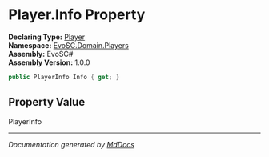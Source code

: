 ﻿<!--  
  <auto-generated>   
    The contents of this file were generated by a tool.  
    Changes to this file may be list if the file is regenerated  
  </auto-generated>   
-->

# Player.Info Property

**Declaring Type:** [Player](../index.md)  
**Namespace:** [EvoSC.Domain.Players](../../index.md)  
**Assembly:** EvoSC\#  
**Assembly Version:** 1.0.0

```csharp
public PlayerInfo Info { get; }
```

## Property Value

PlayerInfo

___

*Documentation generated by [MdDocs](https://github.com/ap0llo/mddocs)*
